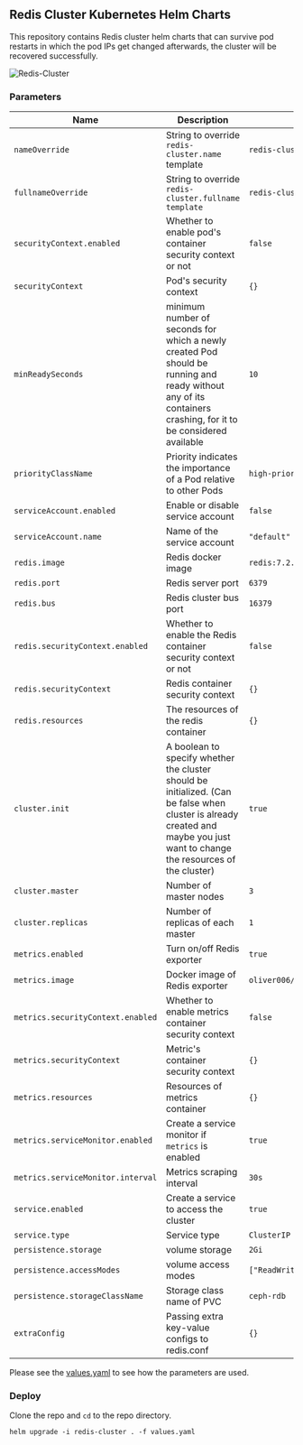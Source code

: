 
## Redis Cluster Kubernetes Helm Charts

This repository contains Redis cluster helm charts that can survive pod restarts in which the pod IPs get changed afterwards, the cluster will be recovered successfully.

![Redis-Cluster](https://s3.us-east-2.amazonaws.com/assets-university.redislabs.com/ru301/4.4/image1.png)

### Parameters

| Name | Description | Example |
|--|--|--|
 `nameOverride` | String to override `redis-cluster.name` template | `redis-cluster`
`fullnameOverride` | String to override `redis-cluster.fullname`  `template` | `redis-cluster`
`securityContext.enabled` | Whether to enable pod's container security context or not | `false`
`securityContext` | Pod's security context | `{}`
`minReadySeconds` | minimum number of seconds for which a newly created Pod should be running and ready without any of its containers crashing, for it to be considered available | `10`
`priorityClassName` | Priority indicates the importance of a Pod relative to other Pods | `high-priority`
`serviceAccount.enabled` | Enable or disable service account | `false`
`serviceAccount.name` | Name of the service account | `"default"`
`redis.image` | Redis docker image | `redis:7.2.4`
`redis.port` | Redis server port | `6379`
`redis.bus` | Redis cluster bus port | `16379`
`redis.securityContext.enabled` | Whether to enable the Redis container security context or not | `false`
`redis.securityContext` | Redis container security context | `{}`
`redis.resources` | The resources of the redis container | `{}`
`cluster.init` | A boolean to specify whether the cluster should be initialized. (Can be false when cluster is already created and maybe you just want to change the resources of the cluster) | `true`
`cluster.master` | Number of master nodes | `3`
`cluster.replicas` | Number of replicas of each master | `1`
`metrics.enabled` | Turn on/off Redis exporter | `true`
`metrics.image` | Docker image of Redis exporter | `oliver006/redis_exporter:v1.56.0`
`metrics.securityContext.enabled` | Whether to enable metrics container security context | `false`
`metrics.securityContext` | Metric's container security context | `{}`
`metrics.resources` | Resources of metrics container | `{}`
`metrics.serviceMonitor.enabled` | Create a service monitor if `metrics` is enabled | `true`
`metrics.serviceMonitor.interval` | Metrics scraping interval | `30s`
`service.enabled` | Create a service to access the cluster | `true`
`service.type` | Service type | `ClusterIP`
`persistence.storage` | volume storage | `2Gi`
`persistence.accessModes` | volume access modes | `["ReadWriteOnce"]`
`persistence.storageClassName`| Storage class name of PVC | `ceph-rdb`
`extraConfig`| Passing extra key-value configs to redis.conf | `{}`

Please see the [values.yaml](https://github.com/mojixcoder/redis-cluster/blob/main/values.yaml) to see how the parameters are used.

### Deploy

Clone the repo and `cd` to the repo directory.

```
helm upgrade -i redis-cluster . -f values.yaml
```
